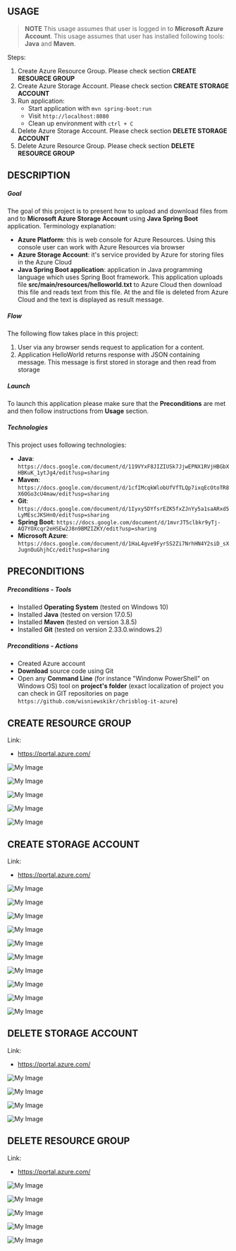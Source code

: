 USAGE
-----

> **NOTE** This usage assumes that user is logged in to **Microsoft Azure Account**. This usage assumes that user has installed following tools: **Java** and **Maven**.

Steps:
1. Create Azure Resource Group. Please check section **CREATE RESOURCE GROUP**
1. Create Azure Storage Account. Please check section **CREATE STORAGE ACCOUNT**
1. Run application:
     * Start application with `mvn spring-boot:run`
     * Visit `http://localhost:8080`
     * Clean up environment with `ctrl + C`
1. Delete Azure Storage Account. Please check section **DELETE STORAGE ACCOUNT**
1. Delete Azure Resource Group. Please check section **DELETE RESOURCE GROUP**



DESCRIPTION
-----------

##### Goal
The goal of this project is to present how to upload and download files from and to **Microsoft Azure Storage Account** using **Java Spring Boot** application. Terminology explanation:
* **Azure Platform**: this is web console for Azure Resources. Using this console user can work with Azure Resources via browser
* **Azure Storage Account**: it's service provided by Azure for storing files in the Azure Cloud
* **Java Spring Boot application**: application in Java programming language which uses Spring Boot framework. This application uploads file **src/main/resources/helloworld.txt** to Azure Cloud then download this file and reads text from this file. At the and file is deleted from Azure Cloud and the text is displayed as result message. 

##### Flow
The following flow takes place in this project:
1. User via any browser sends request to application for a content.
1. Application HelloWorld returns response with JSON containing message. This message is first stored in storage and then read from storage

##### Launch
To launch this application please make sure that the **Preconditions** are met and then follow instructions from **Usage** section.

##### Technologies
This project uses following technologies:
* **Java**: `https://docs.google.com/document/d/119VYxF8JIZIUSk7JjwEPNX1RVjHBGbXHBKuK_1ytJg4/edit?usp=sharing`
* **Maven**: `https://docs.google.com/document/d/1cfIMcqkWlobUfVfTLQp7ixqEcOtoTR8X6OGo3cU4maw/edit?usp=sharing`
* **Git**: `https://docs.google.com/document/d/1Iyxy5DYfsrEZK5fxZJnYy5a1saARxd5LyMEscJKSHn0/edit?usp=sharing`
* **Spring Boot**: `https://docs.google.com/document/d/1mvrJT5clbkr9yTj-AQ7YOXcqr2eHSEw2J8n9BMZIZKY/edit?usp=sharing`
* **Microsoft Azure**: `https://docs.google.com/document/d/1HaL4gve9FyrSS2Zi7NrhHN4Y2siD_sXJugnOuGhjhCc/edit?usp=sharing`


PRECONDITIONS
-------------

##### Preconditions - Tools
* Installed **Operating System** (tested on Windows 10)
* Installed **Java** (tested on version 17.0.5)
* Installed **Maven** (tested on version 3.8.5)
* Installed **Git** (tested on version 2.33.0.windows.2)

##### Preconditions - Actions
* Created Azure account
* **Download** source code using Git 
* Open any **Command Line** (for instance "Windonw PowerShell" on Windows OS) tool on **project's folder** (exact localization of project you can check in GIT repositories on page `https://github.com/wisniewskikr/chrisblog-it-azure`)


CREATE RESOURCE GROUP
---------------------

Link:
* https://portal.azure.com/

![My Image](readme-images/create-rg-01.png)

![My Image](readme-images/create-rg-02.png)

![My Image](readme-images/create-rg-03.png)

![My Image](readme-images/create-rg-04.png)

![My Image](readme-images/create-rg-05.png)


CREATE STORAGE ACCOUNT
----------------------

Link:
* https://portal.azure.com/

![My Image](readme-images/create-storage-account-01.png)

![My Image](readme-images/create-storage-account-02.png)

![My Image](readme-images/create-storage-account-03.png)

![My Image](readme-images/create-storage-account-04.png)

![My Image](readme-images/create-storage-account-05.png)

![My Image](readme-images/create-storage-account-06.png)

![My Image](readme-images/create-storage-account-07.png)

![My Image](readme-images/create-storage-account-08.png)

![My Image](readme-images/create-storage-account-09.png)

![My Image](readme-images/create-storage-account-10.png)


DELETE STORAGE ACCOUNT
----------------------

Link:
* https://portal.azure.com/

![My Image](readme-images/delete-storage-account-01.png)

![My Image](readme-images/delete-storage-account-02.png)

![My Image](readme-images/delete-storage-account-03.png)

![My Image](readme-images/delete-storage-account-04.png)


DELETE RESOURCE GROUP
---------------------

Link:
* https://portal.azure.com/

![My Image](readme-images/delete-rg-01.png)

![My Image](readme-images/delete-rg-02.png)

![My Image](readme-images/delete-rg-03.png)

![My Image](readme-images/delete-rg-04.png)

![My Image](readme-images/delete-rg-05.png)
